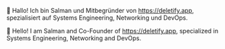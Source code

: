 :tada: Hallo! Ich bin Salman und Mitbegründer von https://deletify.app, spezialisiert auf Systems Engineering, Networking und DevOps.

:tada: Hello! I am Salman and Co-Founder of https://deletify.app, specialized in Systems Engineering, Networking and DevOps.

